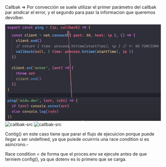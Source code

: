 Callbak => Por convección se suele utilizar el primer parámetro del callbak par aindicar el error, y el segundo para pasr la informacion que queremos devolber.

![callbak-src](./callback.png)
![callbak-src](./sync&async.png.png)
![callbak-src](./dot.png.png.png)

Contig() en este caso tiene que parar el flujo de ejecuicion porque puede llegar a ser undefined, ya que puiede ocuirrris una race condition si es asincrono.-

Race condition = de forma que el proces.env se ejecute antes de que terniem config(), ya que dotenv es lo primero que se carga.